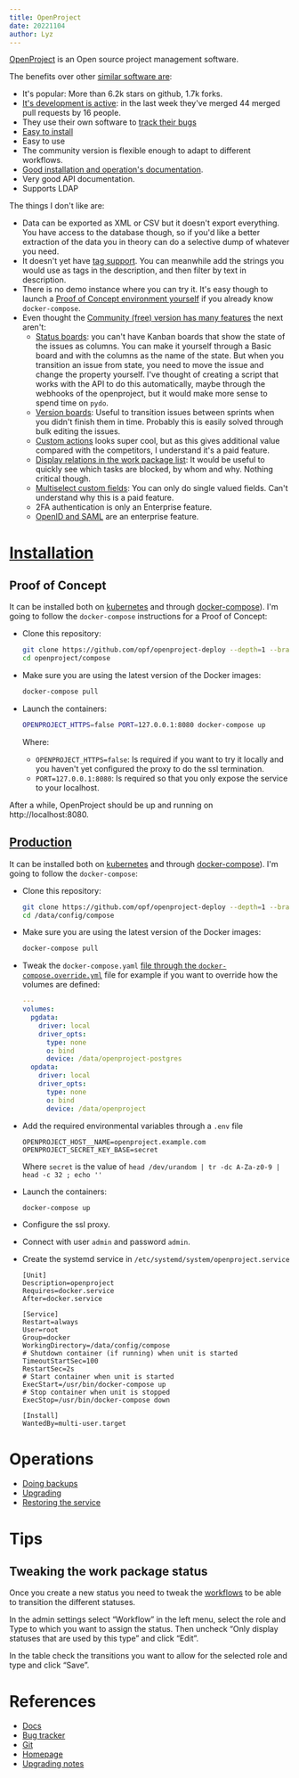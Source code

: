 ```yaml
---
title: OpenProject
date: 20221104
author: Lyz
---
```


[OpenProject](https://www.openproject.org/) is an Open source project management
software.

The benefits over other [similar software
are](task_tools.md#web-based-task-manager):

* It's popular: More than 6.2k stars on github, 1.7k forks.
* [It's development is active](https://github.com/opf/openproject/pulse): in the
    last week they've merged 44 merged pull requests by 16 people.
* They use their own software to [track their bugs](https://community.openproject.org/projects/openproject/)
* [Easy to install](https://github.com/opf/openproject-deploy)
* Easy to use
* The community version is flexible enough to adapt to different workflows.
* [Good installation and operation's
    documentation](https://www.openproject.org/docs/installation-and-operations/).
* Very good API documentation.
* Supports LDAP

The things I don't like are:

* Data can be exported as XML or CSV but it doesn't export everything. You have
    access to the database though, so if you'd like a better extraction of the
    data you in theory can do a selective dump of whatever you need.
* It doesn't yet have [tag
    support](https://community.openproject.org/projects/openproject/work_packages/32181/activity).
    You can meanwhile add the strings you would use as tags in the description,
    and then filter by text in description.
* There is no demo instance where you can try it. It's easy though to launch
    a [Proof of Concept environment yourself](#proof-of-concept) if you already
    know `docker-compose`.
* Even thought the [Community (free) version has many features](https://www.openproject.org/pricing/#features) the next aren't:
    * [Status
        boards](https://www.openproject.org/docs/user-guide/agile-boards/#status-board):
        you can't have Kanban boards that show the state of the issues as
        columns. You can make it yourself through a Basic board and with the
        columns as the name of the state. But when you transition an issue from
        state, you need to move the issue and change the property yourself. I've
        thought of creating a script that works with the API to do this
        automatically, maybe through the webhooks of the openproject, but it
        would make more sense to spend time on `pydo`.
    * [Version
        boards](https://www.openproject.org/docs/user-guide/agile-boards/#version-board):
        Useful to transition issues between sprints when you didn't finish them
        in time. Probably this is easily solved through bulk editing the issues.
    * [Custom
        actions](https://www.openproject.org/docs/system-admin-guide/manage-work-packages/custom-actions/)
        looks super cool, but as this gives additional value compared with the
        competitors, I understand it's a paid feature.
    * [Display relations in the work package
        list](https://www.openproject.org/docs/user-guide/work-packages/work-package-relations-hierarchies/#display-relations-in-work-package-list-premium-feature):
        It would be useful to quickly see which tasks are blocked, by whom and
        why. Nothing critical though.
    * [Multiselect custom
        fields](https://www.openproject.org/docs/system-admin-guide/custom-fields/#create-a-multi-select-custom-field-premium-feature):
        You can only do single valued fields. Can't understand why this is
        a paid feature.
    * 2FA authentication is only an Enterprise feature.
    * [OpenID and SAML](https://www.openproject.org/docs/system-admin-guide/authentication/openid-providers/)
        are an enterprise feature.

# [Installation](https://www.openproject.org/docs/installation-and-operations/installation/)

## Proof of Concept

It can be installed both on
[kubernetes](https://www.openproject.org/docs/installation-and-operations/installation/kubernetes/)
and through
[docker-compose](https://www.openproject.org/docs/installation-and-operations/installation/docker/)).
I'm going to follow the `docker-compose` instructions for a Proof of Concept:

* Clone this repository:

    ```bash
    git clone https://github.com/opf/openproject-deploy --depth=1 --branch=stable/12 openproject
    cd openproject/compose
    ```

* Make sure you are using the latest version of the Docker images:

    ```bash
    docker-compose pull
    ```

* Launch the containers:

    ```bash
    OPENPROJECT_HTTPS=false PORT=127.0.0.1:8080 docker-compose up
    ```

    Where:

    * `OPENPROJECT_HTTPS=false`: Is required if you want to try it locally and
        you haven't yet configured the proxy to do the ssl termination.
    * `PORT=127.0.0.1:8080`: Is required so that you only expose the service to
        your localhost.

After a while, OpenProject should be up and running on http://localhost:8080.

## [Production](https://www.openproject.org/docs/installation-and-operations/installation/docker/)

It can be installed both on
[kubernetes](https://www.openproject.org/docs/installation-and-operations/installation/kubernetes/)
and through
[docker-compose](https://www.openproject.org/docs/installation-and-operations/installation/docker/)).
I'm going to follow the `docker-compose`:

* Clone this repository:

    ```bash
    git clone https://github.com/opf/openproject-deploy --depth=1 --branch=stable/12 /data/config
    cd /data/config/compose
    ```

* Make sure you are using the latest version of the Docker images:

    ```bash
    docker-compose pull
    ```

* Tweak the `docker-compose.yaml` [file through the
    `docker-compose.override.yml`](https://docs.docker.com/compose/extends/)
    file for example if you want to override how the volumes are defined:
    ```yaml
    ---
    volumes:
      pgdata:
        driver: local
        driver_opts:
          type: none
          o: bind
          device: /data/openproject-postgres
      opdata:
        driver: local
        driver_opts:
          type: none
          o: bind
          device: /data/openproject

    ```

* Add the required environmental variables through a `.env` file
    ```
    OPENPROJECT_HOST__NAME=openproject.example.com
    OPENPROJECT_SECRET_KEY_BASE=secret
    ```

    Where `secret` is the value of `head /dev/urandom | tr -dc A-Za-z0-9 | head
    -c 32 ; echo ''`

* Launch the containers:

    ```bash
    docker-compose up
    ```

* Configure the ssl proxy.
* Connect with user `admin` and password `admin`.
* Create the systemd service in `/etc/systemd/system/openproject.service`
    ```
    [Unit]
    Description=openproject
    Requires=docker.service
    After=docker.service

    [Service]
    Restart=always
    User=root
    Group=docker
    WorkingDirectory=/data/config/compose
    # Shutdown container (if running) when unit is started
    TimeoutStartSec=100
    RestartSec=2s
    # Start container when unit is started
    ExecStart=/usr/bin/docker-compose up
    # Stop container when unit is stopped
    ExecStop=/usr/bin/docker-compose down

    [Install]
    WantedBy=multi-user.target
    ```

# Operations

* [Doing
backups](https://www.openproject.org/docs/installation-and-operations/operation/backing-up/)
* [Upgrading](https://www.openproject.org/docs/installation-and-operations/operation/upgrading/#compose-based-installation)
* [Restoring the service](https://www.openproject.org/docs/installation-and-operations/operation/restoring/#docker-based-installation)

# Tips

## Tweaking the work package status

Once you create a new status you need to tweak the
[workflows](https://community.openproject.org/topics/2845) to be able to
transition the different statuses.


In the admin settings select “Workflow” in the left menu, select the role and
Type to which you want to assign the status. Then uncheck “Only display statuses
that are used by this type” and click “Edit”.

In the table check the transitions you want to allow for the selected role and
type and click “Save”.

# References

* [Docs](https://www.openproject.org/docs/)
* [Bug tracker](https://community.openproject.org/projects/openproject/)
* [Git](https://github.com/opf/openproject)
* [Homepage](https://www.openproject.org/)
* [Upgrading notes](https://www.openproject.org/docs/installation-and-operations/operation/upgrading/#compose-based-installation)
